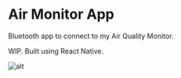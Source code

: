 # Air Monitor App
Bluetooth app to connect to my Air Quality Monitor.

WIP. Built using React Native.

![alt](https://clinetworking.files.wordpress.com/2020/01/screenshot_20200104-63538-e1578084857386.jpg)
